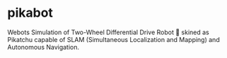 # pikabot

Webots Simulation of Two-Wheel Differential Drive Robot 🤖 skined as Pikatchu capable of SLAM (Simultaneous Localization and Mapping) and Autonomous Navigation.
